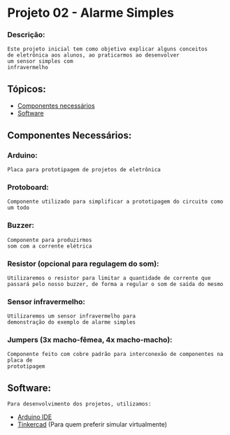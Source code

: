 # Projeto 02 - Alarme Simples
### Descrição:
    Este projeto inicial tem como objetivo explicar alguns conceitos
    de eletrônica aos alunos, ao praticarmos ao desenvolver
    um sensor simples com
    infravermelho

## Tópicos:

- [Componentes necessários](#componentes-necessários)
- [Software](#software)


## Componentes Necessários:

### Arduino:
    Placa para prototipagem de projetos de eletrônica

### Protoboard:
    Componente utilizado para simplificar a prototipagem do circuito como um todo

### Buzzer:
    Componente para produzirmos
    som com a corrente elétrica

### Resistor (opcional para regulagem do som):
    Utilizaremos o resistor para limitar a quantidade de corrente que passará pelo nosso buzzer, de forma a regular o som de saída do mesmo

### Sensor infravermelho:
    Utilizaremos um sensor infravermelho para
    demonstração do exemplo de alarme simples

### Jumpers (3x macho-fêmea, 4x macho-macho):
    Componente feito com cobre padrão para interconexão de componentes na placa de
    prototipagem


## Software:
    Para desenvolvimento dos projetos, utilizamos:
- [Arduino IDE](https://www.arduino.cc/en/software)
- [Tinkercad](https://www.tinkercad.com/) (Para quem preferir simular virtualmente)
